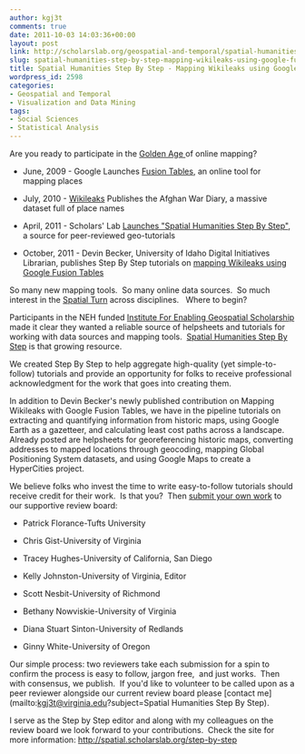 ```yaml
---
author: kgj3t
comments: true
date: 2011-10-03 14:03:36+00:00
layout: post
link: http://scholarslab.org/geospatial-and-temporal/spatial-humanities-step-by-step-mapping-wikileaks-using-google-fusion-tables/
slug: spatial-humanities-step-by-step-mapping-wikileaks-using-google-fusion-tables
title: Spatial Humanities Step By Step - Mapping Wikileaks using Google Fusion Tables
wordpress_id: 2598
categories:
- Geospatial and Temporal
- Visualization and Data Mining
tags:
- Social Sciences
- Statistical Analysis
---
```


Are you ready to participate in the [Golden Age ](http://mapbrief.com/2011/09/01/the-new-golden-age-of-cartography-has-arrived-and-its-co-ed/)of online mapping?



	
  * June, 2009 - Google Launches [Fusion Tables](http://www.google.com/fusiontables/Home), an online tool for mapping places

	
  * July, 2010 - [Wikileaks](http://wikileaks.org/) Publishes the Afghan War Diary, a massive dataset full of place names

	
  * April, 2011 - Scholars' Lab [Launches "Spatial Humanities Step By Step"](http://www.scholarslab.org/announcements/project-launch-spatial-humanities/),  a source for peer-reviewed geo-tutorials

	
  * October, 2011 - Devin Becker, University of Idaho Digital Initiatives Librarian, publishes Step By Step tutorials on [mapping Wikileaks using Google Fusion Tables](http://spatial.scholarslab.org/?p=1283)


So many new mapping tools.  So many online data sources.  So much interest in the [Spatial Turn](http://spatial.scholarslab.org/spatial-turn/) across disciplines.   Where to begin?

Participants in the NEH funded [Institute For Enabling Geospatial Scholarship](http://spatial.scholarslab.org/about/about-the-institute/) made it clear they wanted a reliable source of helpsheets and tutorials for working with data sources and mapping tools.  [Spatial Humanities Step By Step](http://spatial.scholarslab.org/step-by-step/) is that growing resource.

We created Step By Step to help aggregate high-quality (yet simple-to-follow) tutorials and provide an opportunity for folks to receive professional acknowledgment for the work that goes into creating them.

In addition to Devin Becker's newly published contribution on Mapping Wikileaks with Google Fusion Tables, we have in the pipeline tutorials on extracting and quantifying information from historic maps, using Google Earth as a gazetteer, and calculating least cost paths across a landscape.   Already posted are helpsheets for georeferencing historic maps, converting addresses to mapped locations through geocoding, mapping Global Positioning System datasets, and using Google Maps to create a HyperCities project.

We believe folks who invest the time to write easy-to-follow tutorials should receive credit for their work.  Is that you?  Then [submit your own work](http://spatial.scholarslab.org/contribute/#step-by-step) to our supportive review board:



	
  * Patrick Florance-Tufts University

	
  * Chris Gist-University of Virginia

	
  * Tracey Hughes-University of California, San Diego

	
  * Kelly Johnston-University of Virginia, Editor

	
  * Scott Nesbit-University of Richmond

	
  * Bethany Nowviskie-University of Virginia

	
  * Diana Stuart Sinton-University of Redlands

	
  * Ginny White-University of Oregon


Our simple process: two reviewers take each submission for a spin to confirm the process is easy to follow, jargon free,  and just works.  Then with consensus, we publish.  If you'd like to volunteer to be called upon as a peer reviewer alongside our current review board please [contact me](mailto:kgj3t@virginia.edu?subject=Spatial Humanities Step By Step).

I serve as the Step by Step editor and along with my colleagues on the review board we look forward to your contributions.  Check the site for more information: [http://spatial.scholarslab.org/step-by-step
](http://spatial.scholarslab.org/step-by-step/)

